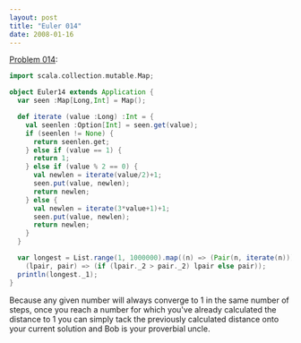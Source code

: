 ```yaml
---
layout: post
title: "Euler 014"
date: 2008-01-16
---
```


[Problem 014]\:

```scala
import scala.collection.mutable.Map;

object Euler14 extends Application {
  var seen :Map[Long,Int] = Map();

  def iterate (value :Long) :Int = {
    val seenlen :Option[Int] = seen.get(value);
    if (seenlen != None) {
      return seenlen.get;
    } else if (value == 1) {
      return 1;
    } else if (value % 2 == 0) {
      val newlen = iterate(value/2)+1;
      seen.put(value, newlen);
      return newlen;
    } else {
      val newlen = iterate(3*value+1)+1;
      seen.put(value, newlen);
      return newlen;
    }
  }

  var longest = List.range(1, 1000000).map((n) => (Pair(n, iterate(n)))).foldLeft(Pair(0, 0))(
    (lpair, pair) => (if (lpair._2 > pair._2) lpair else pair));
  println(longest._1);
}
```
Because any given number will always converge to 1 in the same number of steps, once you reach a number for which you've already calculated the distance to 1 you can simply tack the previously calculated distance onto your current solution and Bob is your proverbial uncle.



[Problem 014]: http://projecteuler.net/index.php?section=problems&id=14
